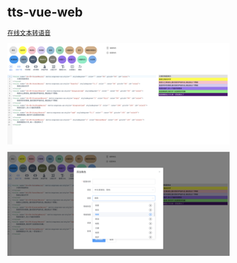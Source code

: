 # tts-vue-web
[在线文本转语音](https://tts.byylook.com/)

![图片](assets/main.jpg "Optional title")

![图片2](assets/main2.jpg "Optional title")
